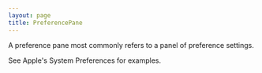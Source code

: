 ```yaml
---
layout: page
title: PreferencePane
---
```


A preference pane most commonly refers to a panel of preference settings.

See Apple's System Preferences for examples.

